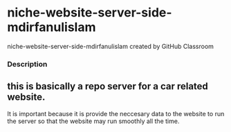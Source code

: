 # niche-website-server-side-mdirfanulislam
niche-website-server-side-mdirfanulislam created by GitHub Classroom

### Description

## this is basically a repo server for a car related website. 
It is important because it is provide the neccesary data to the website to run the server so that the website may run smoothly all the time. 